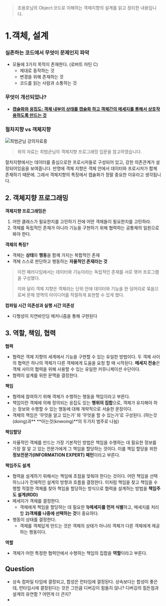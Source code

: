 >  조용호님의 Object:코드로 이해하는 객체지향의 설계를 읽고 정리한 내용입니다. 



# 1.객체, 설계 

### 실존하는 코드에서 무엇이 문제인지 파악

- 모듈에 3가지 목적이 존재한다. (로버트 마틴 C)
  - 제대로 동작하는 것
  - 변경을 위해 존재하는 것
  - 코드를 읽는 사람과 소통하는 것





### 무엇이 개선되었나? 

- **<u>캡슐화와 응집도: 객체 내부의 상태를 캡슐화 하고 객체간의 메세지를 통해서 상호작용하도록 만드는 것</u>** 



### 절차지향 vs 객체지향

![최범균님 강의자료중](/Users/andrew/Desktop/060713_0632_52.png)

> 위의 자료는 최범균님의 객체지향 프로그래밍 입문을 참고하였습니다. 

절차지향에서는 데이터를 중심으로한 프로시저들로 구성되어 있고, 강한 의존관계가 설정되어있음을 보여줍니다. 반명에 객체 지향은 객체 안에서 데이터와 프로시저가 함께 존재하기 때문에. 그래서 객체지향의 특징에서 캡슐화가 정말 중요한 이유라고 생각됩니다. 





## 2. 객체지향 프로그래밍

**객체지향 프로그래밍은**

1. 어떤 클래스가 필요한지를 고민하기 전에 어떤 객체들이 필요한지를 고민하라.
2. 객체를 독립적인 존재가 아니라 기능을 구현하기 위해 협력하는 공통체의 일원으로 봐야 한다.



**객체의 특징?**

- 객체는 **상태**와 **행동**을 함께 가지는 복합적인 존재
- 객체 스스로 판단하고 행동하는 **자율적인 존재라는 것**

> 이전 패러다임에서는 데이터와 기능이라는 독립적인 존재를 서로 엮어 프로그램을 구성했다. 
>
> 이와 달리 객체 지향은 객체라는 단위 안에 데이터와 기능을 한 덩어리로 묶음으로써 문제 영역의 아이디어를 적절하게 표현할 수 있게 했다. 



**컴파일 시간 의존성과 실행 시간 의존성**

- 다형성이 지연바인딩 메커니즘을 통해 구현된다



## 3. 역할, 책임, 협력

**협력**

- 협력은 객체 지향의 세계에서 기능을 구현할 수 있는 유일한 방법이다. 두 객체 사이의 협력은 하나의 객체가 다른 객체에게 도움을 요청 할 때 시작된다. **메세지 전송**은 객체 사이의 협력을 위해 사용할 수 있는 유일한 커뮤니케이션 수단이다.
- 협력이 설계를 위한 문맥을 결정한다. 



**책임**

- 협력에 참여하기 위해 객체가 수행하는 행동을 책임이라고 부른다. 
- 책임이란 객체에 의해 정의되는 응집도 있는 **행위의 집합**으로, 객체가 유지해야 하는 정보와 수행할 수 있는 행동에 대해 개략적으로 서술한 문장이다.
- 객체의 책임은 ‘무엇을 알고 있는가’ 와 ‘무엇을 할 수 있는가’로 구성된다. (하는것(doing)과** **아는것(knwoing)**의 두가지 범주로 나뉨) 



**책임할당**

- 자율적인 객체를 만드는 가장 기본적인 방법은 책임을 수행하는 데 필요한 정보를 가장 잘 알 고 있는 전문가에게 그 책임을 할당하는 것이다. 이를 책임 할당을 위한 **정보전문가(INFORMATION EXPERT) 패턴**이라고 부른다.



**책임주도 설계**

- 협력을 설계하기 위해서는 책임에 초점을 맞춰야 한다는 것이다. 어떤 책임을 선택하느냐가 전체적인 설계의 방향과 흐름을 결정한다. 이처럼 책임을 찾고 책임을 수행할 적절한 객체를 찾아 책임을 할당하는 방식으로 협력을 설계하는 방법을 **책임주도 설계(RDD)**
- 메세지가 객체를 결정한다.
  - 객체에게 책임을 할당하는 데 필요한 **1)메세지를 먼저 식별**하고, 메세지를 처리할 **2)객체를 나중에 선택하는 것**이 중요하다.
- 행동이 상태를 결정한다. 
  - 객체를 객체답게 만드는 것은 객체의 상태가 아니라 객체가 다른 객체에게 제공하는 행동이다. 



**역할**

- 객체가 어떤 특정한 협력안에서 수행하는 책임의 집합을 **역할**이라고 부른다. 













## Question

- 상속 컴파일 타임에 결정되고, 합성은 런타임에 결정된다. 상속보다는 합성이 좋은데, 런타임시에 결정된다는 것은 그만큼 디버깅이 힘들지 않나? 디버깅의 힘든점과 설계의 유연함 ? 어떤게 더 큰지? 
- 